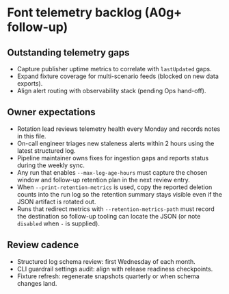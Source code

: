# Font telemetry backlog (A0g+ follow-up)

## Outstanding telemetry gaps

- Capture publisher uptime metrics to correlate with `lastUpdated` gaps.
- Expand fixture coverage for multi-scenario feeds (blocked on new data exports).
- Align alert routing with observability stack (pending Ops hand-off).

## Owner expectations

- Rotation lead reviews telemetry health every Monday and records notes in this file.
- On-call engineer triages new staleness alerts within 2 hours using the latest structured log.
- Pipeline maintainer owns fixes for ingestion gaps and reports status during the weekly sync.
- Any run that enables `--max-log-age-hours` must capture the chosen window and follow-up retention
  plan in the next review entry.
- When `--print-retention-metrics` is used, copy the reported deletion counts into the run log so
  the retention summary stays visible even if the JSON artifact is rotated out.
- Runs that redirect metrics with `--retention-metrics-path` must record the destination so follow-up
  tooling can locate the JSON (or note `disabled` when `-` is supplied).

## Review cadence

- Structured log schema review: first Wednesday of each month.
- CLI guardrail settings audit: align with release readiness checkpoints.
- Fixture refresh: regenerate snapshots quarterly or when schema changes land.
